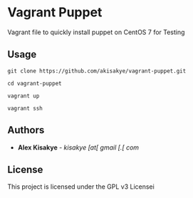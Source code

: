 # Vagrant Puppet

Vagrant file to quickly install puppet on CentOS 7 for Testing

## Usage

```
git clone https://github.com/akisakye/vagrant-puppet.git

cd vagrant-puppet

vagrant up

vagrant ssh
```

## Authors

* **Alex Kisakye** - *kisakye [at[ gmail [.[ com* 

## License

This project is licensed under the GPL v3 Licensei
